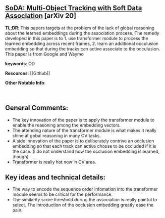 [SoDA: Multi-Object Tracking with Soft Data Association](https://arxiv.org/pdf/1912.02424.pdf) [arXiv 20]
---------------	

__TL;DR__: This papers targets at the problem of the lack of global reasoning about the learned embeddings during the 
association process. The remedy developed in this paper is to 1. use transformer module to process the learned embedding across recent frames, 2. learn an additional occulusion embedding
so that during the tracks can active associate to the occulusion. This paper is from Google and Waymo

__keywords__: OD

__Resources__: [[Github]] 

__Other Notable Info__: 

<br/>    

General Comments:
------
* The key innovation of the paper is to apply the transformer module to enable the reasoning among the embedding vectors.
* The attending nature of the transformer module is what makes it really shine at gobal reasoning in many CV tasks.
* A side innovation of the paper is to deliberately contrive an occlusion embedding so that each track can active choose to 
be occluded if it is the case. (I do not understand how the occlusion embedding is learned, though)
* Transformer is really hot now in CV area. 


Key ideas and technical details:
------
* The way to encode the sequence order infomation into the transformer module seems to be critical for the performance. 
* The similarity score threshold during the association is really painful to select. The introduction of the occlusion embedding greatly ease the pain. 

<!-- Other noteworthy points:
------
* 
*  -->



